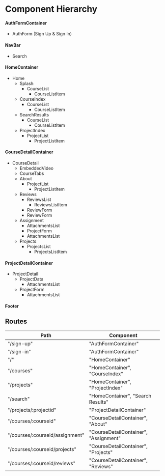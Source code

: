 
# Component Hierarchy

#### AuthFormContainer
 - AuthForm (Sign Up & Sign In)


#### NavBar
 - Search

#### HomeContainer
 - Home
	 - Splash
	 	 - CourseList
			 - CourseListItem
	 - CourseIndex
		 - CourseList
			 - CourseListItem
	 - SearchResults
		 - CourseList
			 - CourseListItem
	 - ProjectIndex
		 - ProjectList
			 - ProjectListItem

#### CourseDetailContainer
 - CourseDetail
	 - EmbeddedVideo
	 - CourseTabs
	 - About
		 - ProjectList
			 - ProjectListItem
	 - Reviews
		 - ReviewsList
			 - ReviewsListItem
        - ReviewForm
		 - ReviewForm
	 - Assignment
		 - AttachmentsList
		 - ProjectForm
        - AttachmentsList
	 - Projects
		 - ProjectsList
			 - ProjectsListItem

#### ProjectDetailContainer
  - ProjectDetail
    - ProjectData
      - AttachmentsList
    - ProjectForm
      - AttachmentsList

#### Footer

## Routes

|Path   | Component   |
|-------|-------------|
| "/sign-up" | "AuthFormContainer" |
| "/sign-in" | "AuthFormContainer" |
| "/" | "HomeContainer" |
| "/courses" | "HomeContainer", "CourseIndex" |
| "/projects" | "HomeContainer", "ProjectIndex" |
| "/search" | "HomeContainer", "Search Results" |
| "/projects/:projectid" | "ProjectDetailContainer" |
| "/courses/:courseid" | "CourseDetailContainer", "About" |
| "/courses/:courseid/assignment" | "CourseDetailContainer", "Assignment" |
| "/courses/:courseid/projects" | "CourseDetailContainer", "Projects" |
| "/courses/:courseid/reviews" | "CourseDetailContainer", "Reviews" |
